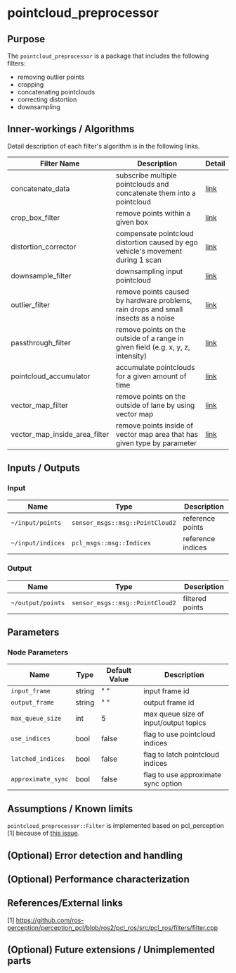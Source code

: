 # pointcloud_preprocessor

## Purpose

The `pointcloud_preprocessor` is a package that includes the following filters:

- removing outlier points
- cropping
- concatenating pointclouds
- correcting distortion
- downsampling

## Inner-workings / Algorithms

Detail description of each filter's algorithm is in the following links.

| Filter Name              | Description                                                                        | Detail                                   |
| ------------------------ | ---------------------------------------------------------------------------------- | ---------------------------------------- |
| concatenate_data         | subscribe multiple pointclouds and concatenate them into a pointcloud              | [link](docs/concatenate-data.md)         |
| crop_box_filter          | remove points within a given box                                                   | [link](docs/crop-box-filter.md)          |
| distortion_corrector     | compensate pointcloud distortion caused by ego vehicle's movement during 1 scan    | [link](docs/distortion-corrector.md)     |
| downsample_filter        | downsampling input pointcloud                                                      | [link](docs/downsample-filter.md)        |
| outlier_filter           | remove points caused by hardware problems, rain drops and small insects as a noise | [link](docs/outlier-filter.md)           |
| passthrough_filter       | remove points on the outside of a range in given field (e.g. x, y, z, intensity)   | [link](docs/passthrough-filter.md)       |
| pointcloud_accumulator   | accumulate pointclouds for a given amount of time                                  | [link](docs/pointcloud-accumulator.md)   |
| vector_map_filter        | remove points on the outside of lane by using vector map                           | [link](docs/vector-map-filter.md)        |
| vector_map_inside_area_filter | remove points inside of vector map area that has given type by parameter                   | [link](docs/vector-map-inside-area-filter.md) |

## Inputs / Outputs

### Input

| Name              | Type                            | Description       |
| ----------------- | ------------------------------- | ----------------- |
| `~/input/points`  | `sensor_msgs::msg::PointCloud2` | reference points  |
| `~/input/indices` | `pcl_msgs::msg::Indices`        | reference indices |

### Output

| Name              | Type                            | Description     |
| ----------------- | ------------------------------- | --------------- |
| `~/output/points` | `sensor_msgs::msg::PointCloud2` | filtered points |

## Parameters

### Node Parameters

| Name               | Type   | Default Value | Description                           |
| ------------------ | ------ | ------------- | ------------------------------------- |
| `input_frame`      | string | " "           | input frame id                        |
| `output_frame`     | string | " "           | output frame id                       |
| `max_queue_size`   | int    | 5             | max queue size of input/output topics |
| `use_indices`      | bool   | false         | flag to use pointcloud indices        |
| `latched_indices`  | bool   | false         | flag to latch pointcloud indices      |
| `approximate_sync` | bool   | false         | flag to use approximate sync option   |

## Assumptions / Known limits

`pointcloud_preprocessor::Filter` is implemented based on pcl_perception [1] because of [this issue](https://github.com/ros-perception/perception_pcl/issues/9).

## (Optional) Error detection and handling

## (Optional) Performance characterization

## References/External links

[1] <https://github.com/ros-perception/perception_pcl/blob/ros2/pcl_ros/src/pcl_ros/filters/filter.cpp>

## (Optional) Future extensions / Unimplemented parts
